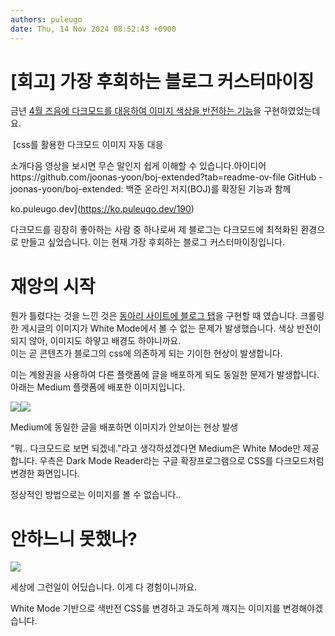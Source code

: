 ```yaml
---
authors: puleugo
date: Thu, 14 Nov 2024 08:52:43 +0900
---
```


# [회고] 가장 후회하는 블로그 커스터마이징

금년 [4월 즈음에 다크모드를 대응하여 이미지 색상을 반전하는 기능](https://ko.puleugo.dev/190)을 구현하였었는데요. 

 [css를 활용한 다크모드 이미지 자동 대응

소개다음 영상을 보시면 무슨 말인지 쉽게 이해할 수 있습니다.아이디어https://github.com/joonas-yoon/boj-extended?tab=readme-ov-file GitHub - joonas-yoon/boj-extended: 백준 온라인 저지(BOJ)를 확장된 기능과 함께

ko.puleugo.dev](https://ko.puleugo.dev/190)

다크모드를 굉장히 좋아하는 사람 중 하나로써 제 블로그는 다크모드에 최적화된 환경으로 만들고 싶었습니다. 이는 현재 가장 후회하는 블로그 커스터마이징입니다.

# 재앙의 시작

뭔가 틀렸다는 것을 느낀 것은 [동아리 사이트에 블로그 탭](https://www.megabrain.kr/blog)을 구현할 때 였습니다. 크롤링한 게시글의 이미지가 White Mode에서 볼 수 없는 문제가 발생했습니다. 색상 반전이 되지 않아, 이미지도 하얗고 배경도 하야니까요.  
이는 곧 콘텐츠가 블로그의 css에 의존하게 되는 기이한 현상이 발생합니다.

이는 계왕권을 사용하여 다른 플랫폼에 글을 배포하게 되도 동일한 문제가 발생합니다.  
아래는 Medium 플랫폼에 배포한 이미지입니다. 

![](https://blog.kakaocdn.net/dn/DU04n/btsKI4h3IP2/7TXePxaaZt1vEuUlxltHUk/img.png)![](https://blog.kakaocdn.net/dn/I5K8u/btsKIOT4nFk/KKdwKHNyUGESZDOSCy3e80/img.png)

Medium에 동일한 글을 배포하면 이미지가 안보이는 현상 발생

"뭐.. 다크모드로 보면 되겠네."라고 생각하셨겠다면 Medium은 White Mode만 제공합니다. 우측은 Dark Mode Reader라는 구글 확장프로그램으로 CSS를 다크모드처럼 변경한 화면입니다.

정상적인 방법으로는 이미지를 볼 수 없습니다..

# 안하느니 못했나?

![](https://blog.kakaocdn.net/dn/blNcdo/btsKHNID2k4/Q1kQpKDuq2ZNH2RfUKh34k/img.jpg)

세상에 그런일이 어딨습니다. 이게 다 경험이니까요.

White Mode 기반으로 색반전 CSS를 변경하고 과도하게 꺠지는 이미지를 변경해야겠습니다.

